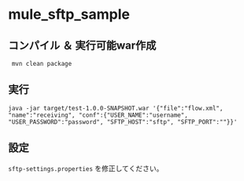 # mule_sftp_sample

##  コンパイル ＆ 実行可能war作成
` mvn clean package`

## 実行
```shell
java -jar target/test-1.0.0-SNAPSHOT.war '{"file":"flow.xml", "name":"receiving", "conf":{"USER_NAME":"username", "USER_PASSWORD":"password", "SFTP_HOST":"sftp", "SFTP_PORT":""}}'
```

## 設定
`sftp-settings.properties` を修正してください。
